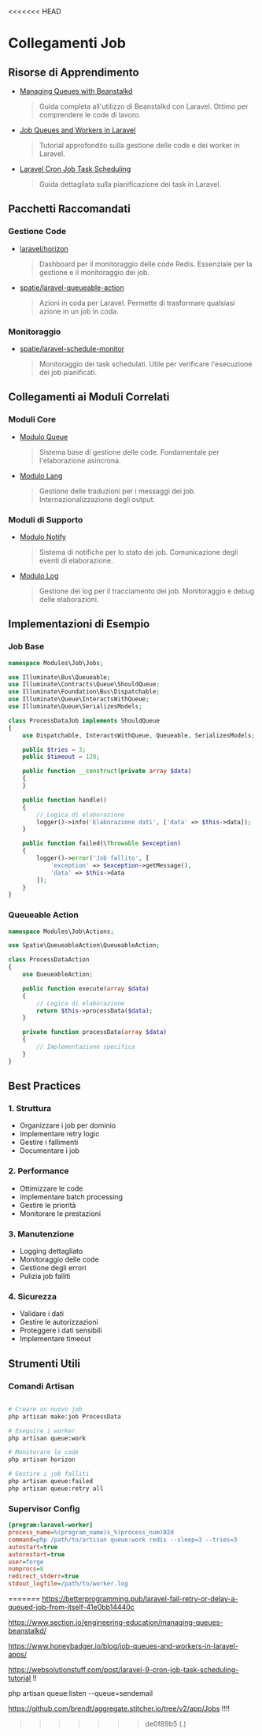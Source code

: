 <<<<<<< HEAD
# Collegamenti Job

## Risorse di Apprendimento
- [Managing Queues with Beanstalkd](https://www.section.io/engineering-education/managing-queues-beanstalkd/)
  > Guida completa all'utilizzo di Beanstalkd con Laravel. Ottimo per comprendere le code di lavoro.

- [Job Queues and Workers in Laravel](https://www.honeybadger.io/blog/job-queues-and-workers-in-laravel-apps/)
  > Tutorial approfondito sulla gestione delle code e dei worker in Laravel.

- [Laravel Cron Job Task Scheduling](https://websolutionstuff.com/post/laravel-9-cron-job-task-scheduling-tutorial)
  > Guida dettagliata sulla pianificazione dei task in Laravel.

## Pacchetti Raccomandati

### Gestione Code
- [laravel/horizon](https://github.com/laravel/horizon)
  > Dashboard per il monitoraggio delle code Redis. Essenziale per la gestione e il monitoraggio dei job.

- [spatie/laravel-queueable-action](https://github.com/spatie/laravel-queueable-action)
  > Azioni in coda per Laravel. Permette di trasformare qualsiasi azione in un job in coda.

### Monitoraggio
- [spatie/laravel-schedule-monitor](https://github.com/spatie/laravel-schedule-monitor)
  > Monitoraggio dei task schedulati. Utile per verificare l'esecuzione dei job pianificati.

## Collegamenti ai Moduli Correlati

### Moduli Core
- [Modulo Queue](../../../Queue/docs/links.md)
  > Sistema base di gestione delle code. Fondamentale per l'elaborazione asincrona.

- [Modulo Lang](../../../Lang/docs/links.md)
  > Gestione delle traduzioni per i messaggi dei job. Internazionalizzazione degli output.

### Moduli di Supporto
- [Modulo Notify](../../../Notify/docs/links.md)
  > Sistema di notifiche per lo stato dei job. Comunicazione degli eventi di elaborazione.

- [Modulo Log](../../../Log/docs/links.md)
  > Gestione dei log per il tracciamento dei job. Monitoraggio e debug delle elaborazioni.

## Implementazioni di Esempio

### Job Base
```php
namespace Modules\Job\Jobs;

use Illuminate\Bus\Queueable;
use Illuminate\Contracts\Queue\ShouldQueue;
use Illuminate\Foundation\Bus\Dispatchable;
use Illuminate\Queue\InteractsWithQueue;
use Illuminate\Queue\SerializesModels;

class ProcessDataJob implements ShouldQueue
{
    use Dispatchable, InteractsWithQueue, Queueable, SerializesModels;

    public $tries = 3;
    public $timeout = 120;

    public function __construct(private array $data)
    {
    }

    public function handle()
    {
        // Logica di elaborazione
        logger()->info('Elaborazione dati', ['data' => $this->data]);
    }

    public function failed(\Throwable $exception)
    {
        logger()->error('Job fallito', [
            'exception' => $exception->getMessage(),
            'data' => $this->data
        ]);
    }
}
```

### Queueable Action
```php
namespace Modules\Job\Actions;

use Spatie\QueueableAction\QueueableAction;

class ProcessDataAction
{
    use QueueableAction;

    public function execute(array $data)
    {
        // Logica di elaborazione
        return $this->processData($data);
    }

    private function processData(array $data)
    {
        // Implementazione specifica
    }
}
```

## Best Practices

### 1. Struttura
- Organizzare i job per dominio
- Implementare retry logic
- Gestire i fallimenti
- Documentare i job

### 2. Performance
- Ottimizzare le code
- Implementare batch processing
- Gestire le priorità
- Monitorare le prestazioni

### 3. Manutenzione
- Logging dettagliato
- Monitoraggio delle code
- Gestione degli errori
- Pulizia job falliti

### 4. Sicurezza
- Validare i dati
- Gestire le autorizzazioni
- Proteggere i dati sensibili
- Implementare timeout

## Strumenti Utili

### Comandi Artisan
```bash

# Creare un nuovo job
php artisan make:job ProcessData

# Eseguire i worker
php artisan queue:work

# Monitorare le code
php artisan horizon

# Gestire i job falliti
php artisan queue:failed
php artisan queue:retry all
```

### Supervisor Config
```ini
[program:laravel-worker]
process_name=%(program_name)s_%(process_num)02d
command=php /path/to/artisan queue:work redis --sleep=3 --tries=3
autostart=true
autorestart=true
user=forge
numprocs=8
redirect_stderr=true
stdout_logfile=/path/to/worker.log
```
=======
https://betterprogramming.pub/laravel-fail-retry-or-delay-a-queued-job-from-itself-41e0bb14440c


https://www.section.io/engineering-education/managing-queues-beanstalkd/


https://www.honeybadger.io/blog/job-queues-and-workers-in-laravel-apps/


https://websolutionstuff.com/post/laravel-9-cron-job-task-scheduling-tutorial  !!


 php artisan queue:listen --queue=sendemail



 https://github.com/brendt/aggregate.stitcher.io/tree/v2/app/Jobs  !!!!


>>>>>>> de0f89b5 (.)

